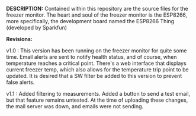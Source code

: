 __DESCRIPTION:__
Contained within this repository are the source files for the freezer monitor.  The heart and soul of the freezer monitor is the ESP8266, more specifically, the development board named the ESP8266 Thing (developed by Sparkfun)

**Revisions:**

v1.0 : This version has been running on the freezer monitor for quite some time.  Email alerts are sent to notify health status, and of course, when temperature reaches a critical point.  There's a web interface that displays current freezer temp, which also allows for the temperature trip point to be updated.  It is desired that a SW filter be added to this version to prevent false alerts.  

v1.1 : Added filtering to measurements.  Added a button to send a test email, but that feature remains untested.  At the time of uploading these changes, the mail server was down, and emails were not sending.  